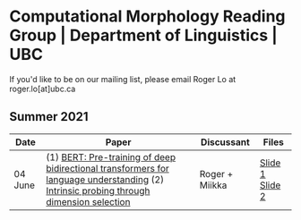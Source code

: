 # Computational Morphology Reading Group | Department of Linguistics | UBC

If you'd like to be on our mailing list, please email Roger Lo at roger.lo[at]ubc.ca


## Summer 2021

| Date    | Paper                                                                                                                          | Discussant     | Files |
|---------|--------------------------------------------------------------------------------------------------------------------------------|----------------|-------|
| 04 June | (1) [BERT: Pre-training of deep bidirectional transformers for language understanding](https://www.aclweb.org/anthology/N19-1423.pdf) (2) [Intrinsic probing through dimension selection](https://www.aclweb.org/anthology/2020.emnlp-main.15.pdf) | Roger + Miikka | [Slide 1](files/20210604_bert.pdf) [Slide 2](files/20210604_decomposable_probe.pdf)|

